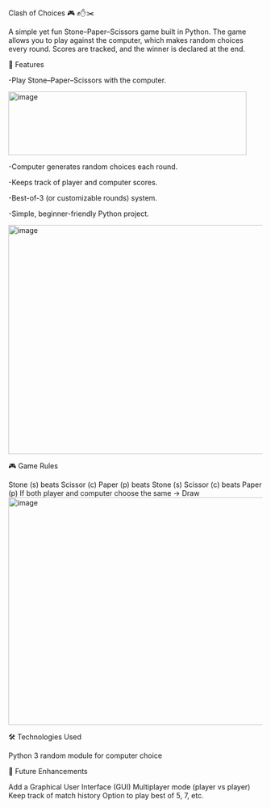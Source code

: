 Clash of Choices 🎮 ✊✋✂️

A simple yet fun Stone–Paper–Scissors game built in Python.
The game allows you to play against the computer, which makes random choices every round. Scores are tracked, and the winner is declared at the end.

🚀 Features

-Play Stone–Paper–Scissors with the computer.

<img width="472" height="126" alt="image" src="https://github.com/user-attachments/assets/54f0a288-1563-4aa6-bcf4-9eee5c32492e" />

-Computer generates random choices each round.

-Keeps track of player and computer scores.

-Best-of-3 (or customizable rounds) system.

-Simple, beginner-friendly Python project.


<img width="518" height="453" alt="image" src="https://github.com/user-attachments/assets/1fe3f60e-edd3-4540-9bcc-8e94a24a8cdd" />

🎮 Game Rules

Stone (s) beats Scissor (c)
Paper (p) beats Stone (s)
Scissor (c) beats Paper (p)
If both player and computer choose the same → Draw
<img width="536" height="450" alt="image" src="https://github.com/user-attachments/assets/a84e6401-5268-4916-9693-c8e99ada2afd" />


🛠️ Technologies Used

Python 3
random module for computer choice

📌 Future Enhancements

Add a Graphical User Interface (GUI)
Multiplayer mode (player vs player)
Keep track of match history
Option to play best of 5, 7, etc.
